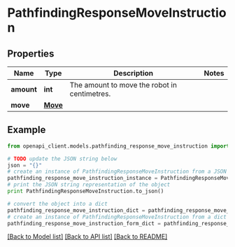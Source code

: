 # PathfindingResponseMoveInstruction


## Properties

Name | Type | Description | Notes
------------ | ------------- | ------------- | -------------
**amount** | **int** | The amount to move the robot in centimetres. | 
**move** | [**Move**](Move.md) |  | 

## Example

```python
from openapi_client.models.pathfinding_response_move_instruction import PathfindingResponseMoveInstruction

# TODO update the JSON string below
json = "{}"
# create an instance of PathfindingResponseMoveInstruction from a JSON string
pathfinding_response_move_instruction_instance = PathfindingResponseMoveInstruction.from_json(json)
# print the JSON string representation of the object
print PathfindingResponseMoveInstruction.to_json()

# convert the object into a dict
pathfinding_response_move_instruction_dict = pathfinding_response_move_instruction_instance.to_dict()
# create an instance of PathfindingResponseMoveInstruction from a dict
pathfinding_response_move_instruction_form_dict = pathfinding_response_move_instruction.from_dict(pathfinding_response_move_instruction_dict)
```
[[Back to Model list]](../README.md#documentation-for-models) [[Back to API list]](../README.md#documentation-for-api-endpoints) [[Back to README]](../README.md)


